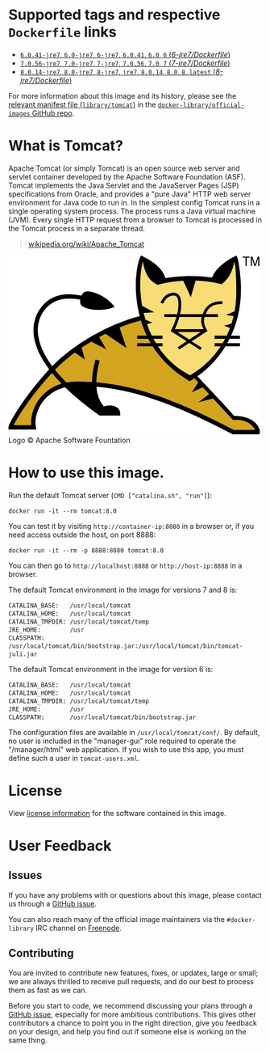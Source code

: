 # Supported tags and respective `Dockerfile` links

- [`6.0.41-jre7`, `6.0-jre7`, `6-jre7`, `6.0.41`, `6.0`, `6` (*6-jre7/Dockerfile*)](https://github.com/docker-library/tomcat/blob/2c7c55c923a12607c527186fad50e6f42c3f9d6b/6-jre7/Dockerfile)
- [`7.0.56-jre7`, `7.0-jre7`, `7-jre7`, `7.0.56`, `7.0`, `7` (*7-jre7/Dockerfile*)](https://github.com/docker-library/tomcat/blob/2c7c55c923a12607c527186fad50e6f42c3f9d6b/7-jre7/Dockerfile)
- [`8.0.14-jre7`, `8.0-jre7`, `8-jre7`, `jre7`, `8.0.14`, `8.0`, `8`, `latest` (*8-jre7/Dockerfile*)](https://github.com/docker-library/tomcat/blob/2c7c55c923a12607c527186fad50e6f42c3f9d6b/8-jre7/Dockerfile)

For more information about this image and its history, please see the [relevant
manifest file
(`library/tomcat`)](https://github.com/docker-library/official-images/blob/master/library/tomcat)
in the [`docker-library/official-images` GitHub
repo](https://github.com/docker-library/official-images).

# What is Tomcat?

Apache Tomcat (or simply Tomcat) is an open source web server and servlet
container developed by the Apache Software Foundation (ASF). Tomcat implements
the Java Servlet and the JavaServer Pages (JSP) specifications from Oracle, and
provides a "pure Java" HTTP web server environment for Java code to run in. In
the simplest config Tomcat runs in a single operating system process. The
process runs a Java virtual machine (JVM). Every single HTTP request from a
browser to Tomcat is processed in the Tomcat process in a separate thread.

> [wikipedia.org/wiki/Apache_Tomcat](https://en.wikipedia.org/wiki/Apache_Tomcat)

![logo](https://raw.githubusercontent.com/docker-library/docs/master/tomcat/logo.png)
Logo &copy; Apache Software Fountation

# How to use this image.

Run the default Tomcat server (`CMD ["catalina.sh", "run"]`):

    docker run -it --rm tomcat:8.0

You can test it by visiting `http://container-ip:8080` in a browser or, if you
need access outside the host, on port 8888:

    docker run -it --rm -p 8888:8080 tomcat:8.0

You can then go to `http://localhost:8888` or `http://host-ip:8888` in a
browser.

The default Tomcat environment in the image for versions 7 and 8 is:

    CATALINA_BASE:   /usr/local/tomcat
    CATALINA_HOME:   /usr/local/tomcat
    CATALINA_TMPDIR: /usr/local/tomcat/temp
    JRE_HOME:        /usr
    CLASSPATH:       /usr/local/tomcat/bin/bootstrap.jar:/usr/local/tomcat/bin/tomcat-juli.jar

The default Tomcat environment in the image for version 6 is:

    CATALINA_BASE:   /usr/local/tomcat
    CATALINA_HOME:   /usr/local/tomcat
    CATALINA_TMPDIR: /usr/local/tomcat/temp
    JRE_HOME:        /usr
    CLASSPATH:       /usr/local/tomcat/bin/bootstrap.jar

The configuration files are available in `/usr/local/tomcat/conf/`.  By default,
no user is included in the "manager-gui" role required to operate the
"/manager/html" web application.   If you wish to use this app, you must define
such a user in `tomcat-users.xml`.

# License

View [license information](https://www.apache.org/licenses/LICENSE-2.0) for the
software contained in this image.

# User Feedback

## Issues

If you have any problems with or questions about this image, please contact us
 through a [GitHub issue](https://github.com/docker-library/tomcat/issues).

You can also reach many of the official image maintainers via the
`#docker-library` IRC channel on [Freenode](https://freenode.net).

## Contributing

You are invited to contribute new features, fixes, or updates, large or small;
we are always thrilled to receive pull requests, and do our best to process them
as fast as we can.

Before you start to code, we recommend discussing your plans 
through a [GitHub issue](https://github.com/docker-library/tomcat/issues), especially for more ambitious
contributions. This gives other contributors a chance to point you in the right
direction, give you feedback on your design, and help you find out if someone
else is working on the same thing.

